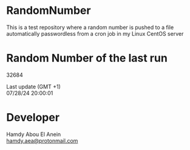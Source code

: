# RandomNumber    
This is a test repository where a random number is pushed to a file automatically passwordless from a cron job in my Linux CentOS server    
# Random Number of the last run   
32684
      
Last update (GMT +1)    
07/28/24 20:00:01
# Developer    
Hamdy Abou El Anein   
hamdy.aea@protonmail.com
